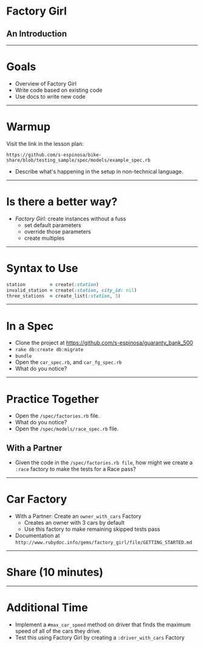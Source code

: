 # Factory Girl
## An Introduction

---

# Goals

* Overview of Factory Girl
* Write code based on existing code
* Use docs to write new code

---

# Warmup

Visit the link in the lesson plan:

`https://github.com/s-espinosa/bike-share/blob/testing_sample/spec/models/example_spec.rb`

* Describe what's happening in the setup in non-technical language.

---

# Is there a better way?

* *Factory Girl:* create instances without a fuss
    * set default parameters
    * override those parameters
    * create multiples

---

# Syntax to Use

```ruby
station         = create(:station)
invalid_station = create(:station, city_id: nil)
three_stations  = create_list(:station, 3)
```

---

# In a Spec

* Clone the project at https://github.com/s-espinosa/guaranty_bank_500
* `rake db:create db:migrate`
* `bundle`
* Open the `car_spec.rb`, and `car_fg_spec.rb`
* What do you notice?

---

# Practice Together

* Open the `/spec/factories.rb` file.
* What do you notice?
* Open the `/spec/models/race_spec.rb` file.

## With a Partner
* Given the code in the `/spec/factories.rb file`, how might we create a `:race` factory to make the tests for a Race pass?

---

# Car Factory

* With a Partner: Create an `owner_with_cars` Factory
    * Creates an owner with 3 cars by default
    * Use this factory to make remaining skipped tests pass
* Documentation at `http://www.rubydoc.info/gems/factory_girl/file/GETTING_STARTED.md`

---

# Share (10 minutes)

---

# Additional Time

* Implement a `#max_car_speed` method on driver that finds the maximum speed of all of the cars they drive.
* Test this using Factory Girl by creating a `:driver_with_cars` Factory


